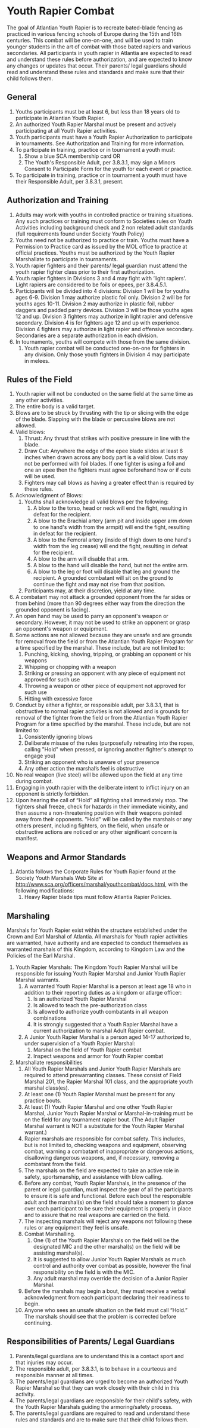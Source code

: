 # Youth Rapier Combat

The goal of Atlantian Youth Rapier is to recreate bated-blade fencing as practiced in various fencing schools of Europe during the 15th and 16th centuries. This combat will be one-on-one, and will be used to train younger students in the art of combat with those bated rapiers and various secondaries.  All participants in youth rapier in Atlantia are expected to read and understand these rules before authorization, and are expected to know any changes or updates that occur. Their parents/ legal guardians should read and understand these rules and standards and make sure that their child follows them.

## General
1.  Youths participants must be at least 6, but less than 18 years old to participate in Atlantian Youth Rapier.
2. An authorized Youth Rapier Marshal must be present and actively participating at all Youth Rapier activities.
3. Youth participants must have a Youth Rapier Authorization to participate in tournaments. See Authorization and Training for more information.
4. To participate in training, practice or in tournament a youth must:
    1. Show a blue SCA membership card OR
    2. The Youth's Responsible Adult, per 3.8.3.1, may sign a Minors Consent to Participate Form for the youth for each event or practice.
5. To participate in training, practice or in tournament a youth must have their Responsible Adult, per 3.8.3.1, present.

## Authorization and Training
1. Adults may work with youths in controlled practice or training situations. Any such practices or training must conform to Societies rules on Youth Activities including background check and 2 non related adult standards (full requirements found under Society Youth Policy)
2. Youths need not be authorized to practice or train. Youths must have a Permission to Practice card as issued by the MOL office to practice at official practices. Youths must be authorized by the Youth Rapier Marshallate to participate in tournaments.
3. Youth rapier fighters and their parents/ legal guardian must attend the youth rapier fighter class prior to their first authorization.
4. Youth rapier fighters in Divisions 3 and 4 may fight with ‘light rapiers'. Light rapiers are considered to be foils or epees, per 3.8.4.5.1.
5. Participants will be divided into 4 divisions: Division 1 will be for youths ages 6-9. Division 1 may authorize plastic foil only.  Division 2 will be for youths ages 10-11. Division 2 may authorize in plastic foil, rubber daggers and padded parry devices. Division 3 will be those youths ages 12 and up. Division 3 fighters may authorize in light rapier and defensive secondary. Division 4 is for fighters age 12 and up with experience. Division 4 fighters may authorize in light rapier and offensive secondary. Secondaries are a separate authorization in each division.
6. In tournaments, youths will compete with those from the same division.
    1. Youth rapier combat will be conducted one-on-one for fighters in any division. Only those youth fighters in Division 4 may participate in melees.

## Rules of the Field
1. Youth rapier will not be conducted on the same field at the same time as any other activities.
2. The entire body is a valid target.
3. Blows are to be struck by thrusting with the tip or slicing with the edge of the blade. Slapping with the blade or percussive blows are not allowed.
4. Valid blows:
    1. Thrust: Any thrust that strikes with positive pressure in line with the blade.
    2. Draw Cut: Anywhere the edge of the epee blade slides at least 6 inches when drawn across any body part is a valid blow. Cuts may not be performed with foil blades. If one fighter is using a foil and one an epee then the fighters must agree beforehand how or if cuts will be used.
    3. Fighters may call blows as having a greater effect than is required by these rules.
5. Acknowledgment of Blows:
    1. Youths shall acknowledge all valid blows per the following:
        1. A blow to the torso, head or neck will end the fight, resulting in defeat for the recipient.
        2. A blow to the Brachial artery (arm pit and inside upper arm down to one hand's width from the armpit) will end the fight, resulting in defeat for the recipient.
        3. A blow to the Femoral artery (inside of thigh down to one hand's width from the leg crease) will end the fight, resulting in defeat for the recipient.
        4. A blow to the arm will disable that arm.
        5. A blow to the hand will disable the hand, but not the entire arm.
        6. A blow to the leg or foot will disable that leg and ground the recipient. A grounded combatant will sit on the ground to continue the fight and may not rise from that position.
    2. Participants may, at their discretion, yield at any time.
6. A combatant may not attack a grounded opponent from the far sides or from behind (more than 90 degrees either way from the direction the grounded opponent is facing).
7. An open hand may be used to parry an opponent's weapon or secondary. However, it may not be used to strike an opponent or grasp an opponent's weapon or equipment.
8. Some actions are not allowed because they are unsafe and are grounds for removal from the field or from the Atlantian Youth Rapier Program for a time specified by the marshal. These include, but are not limited to:
    1. Punching, kicking, shoving, tripping, or grabbing an opponent or his weapons
    2. Whipping or chopping with a weapon
    3. Striking or pressing an opponent with any piece of equipment not approved for such use
    4. Throwing a weapon or other piece of equipment not approved for such use
    5. Hitting with excessive force
9. Conduct by either a fighter, or responsible adult, per 3.8.3.1, that is obstructive to normal rapier activities is not allowed and is grounds for removal of the fighter from the field or from the Atlantian Youth Rapier Program for a time specified by the marshal. These include, but are not limited to:
    1. Consistently ignoring blows
    2. Deliberate misuse of the rules (purposefully retreating into the ropes, calling "Hold" when pressed, or ignoring another fighter's attempt to engage you)
    3. Striking an opponent who is unaware of your presence
    4. Any other action the marshal’s feel is obstructive
10. No real weapon (live steel) will be allowed upon the field at any time during combat.
11. Engaging in youth rapier with the deliberate intent to inflict injury on an opponent is strictly forbidden.
12. Upon hearing the call of “Hold” all fighting shall immediately stop.  The fighters shall freeze, check for hazards in their immediate vicinity, and then assume a non-threatening position with their weapons pointed away from their opponents. "Hold" will be called by the marshals or any others present, including fighters, on the field, when unsafe or obstructive actions are noticed or any other significant concern is manifest.

## Weapons and Armor Standards
1. Atlantia follows the Corporate Rules for Youth Rapier found at the Society Youth Marshals Web Site at http://www.sca.org/officers/marshal/youthcombat/docs.html, with the following modifications:
    1. Heavy Rapier blade tips must follow Atlantia Rapier Policies.

## Marshaling
Marshals for Youth Rapier exist within the structure established under the Crown and Earl Marshal of Atlantia. All marshals for Youth rapier activities are warranted, have authority and are expected to conduct themselves as warranted marshals of this Kingdom, according to Kingdom Law and the Policies of the Earl Marshal.

1. Youth Rapier Marshals: The Kingdom Youth Rapier Marshal will be responsible for issuing Youth Rapier Marshal and Junior Youth Rapier Marshal warrants.
    1. A warranted Youth Rapier Marshal is a person at least age 18 who in addition to their reporting duties as a kingdom or atlarge officer:
        1. Is an authorized Youth Rapier Marshal
        2. Is allowed to teach the pre-authorization class
        3. Is allowed to authorize youth combatants in all weapon combinations
        4. It is strongly suggested that a Youth Rapier Marshal have a current authorization to marshal Adult Rapier combat.
    2. A Junior Youth Rapier Marshal is a person aged 14-17 authorized to, under supervision of a Youth Rapier Marshal:
        1. Marshal on the field of Youth Rapier combat
        2. Inspect weapons and armor for Youth Rapier combat
2. Marshallate responsibilities
    1. All Youth Rapier Marshals and Junior Youth Rapier Marshals are required to attend prewarranting classes. These consist of Field Marshal 201, the Rapier Marshal 101 class, and the appropriate youth marshal class(es).
    2. At least one (1) Youth Rapier Marshal must be present for any practice bouts.
    3. At least (1) Youth Rapier Marshal and one other Youth Rapier Marshal, Junior Youth Rapier Marshal or Marshal-in-training must be on the field for any tournament rapier bout. (The Adult Rapier Marshal warrant is NOT a substitute for the Youth Rapier Marshal warrant.)
    4. Rapier marshals are responsible for combat safety. This includes, but is not limited to, checking weapons and equipment, observing combat, warning a combatant of inappropriate or dangerous actions, disallowing dangerous weapons, and, if necessary, removing a combatant from the field.
    5. The marshals on the field are expected to take an active role in safety, sportsmanship, and assistance with blow calling.
    6. Before any combat, Youth Rapier Marshals, in the presence of the parent or legal guardian, must inspect the gear of all the participants to ensure it is safe and functional. Before each bout the responsible adult and the marshal(s) on the field should take a moment to glance over each participant to be sure their equipment is properly in place and to assure that no real weapons are carried on the field.
    7. The inspecting marshals will reject any weapons not following these rules or any equipment they feel is unsafe.
    8. Combat Marshalling.
        1. One (1) of the Youth Rapier Marshals on the field will be the designated MIC and the other marshal(s) on the field will be assisting marshal(s).
        2. It is suggested to allow Junior Youth Rapier Marshals as much control and authority over combat as possible, however the final responsibility on the field is with the MIC.
        3. Any adult marshal may override the decision of a Junior Rapier Marshal.
    9. Before the marshals may begin a bout, they must receive a verbal acknowledgment from each participant declaring their readiness to begin.
    10. Anyone who sees an unsafe situation on the field must call “Hold.” The marshals should see that the problem is corrected before continuing.

## Responsibilities of Parents/ Legal Guardians
1. Parents/legal guardians are to understand this is a contact sport and that injuries may occur.
2. The responsible adult, per 3.8.3.1, is to behave in a courteous and responsible manner at all times.
3. The parents/legal guardians are urged to become an authorized Youth Rapier Marshal so that they can work closely with their child in this activity.
4. The parents/legal guardians are responsible for their child's safety, with the Youth Rapier Marshals guiding the armoring/safety process.
5. The parents/legal guardians are required to read and understand these rules and standards and are to make sure that their child follows them.
